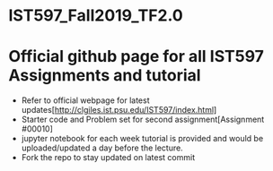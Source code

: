 # IST597_Fall2019_TF2.0
# Official github page for all IST597 Assignments and tutorial 
* Refer to official webpage for latest updates[http://clgiles.ist.psu.edu/IST597/index.html]
* Starter code and Problem set for second assignment[Assignment #00010]
* jupyter notebook for each week tutorial is provided and would be uploaded/updated a day before the lecture.
* Fork the repo to stay updated on latest commit 

